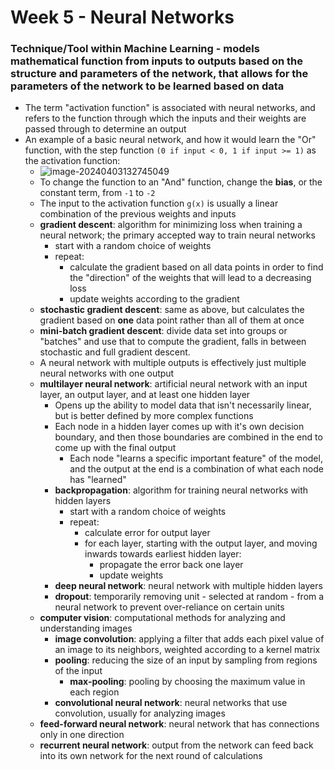 # Week 5 - Neural Networks

### Technique/Tool within Machine Learning - models mathematical function from inputs to outputs based on the structure and parameters of the network, that allows for the parameters of the network to be learned based on data



- The term "activation function" is associated with neural networks, and refers to the function through which the inputs and their weights are passed through to determine an output
- An example of a basic neural network, and how it would learn the "Or" function, with the step function `(0 if input < 0, 1 if input >= 1)` as the activation function:
  - ![image-20240403132745049](C:\Users\cjrow\AppData\Roaming\Typora\typora-user-images\image-20240403132745049.png)
  - To change the function to an "And" function, change the **bias**, or the constant term, from `-1` to `-2` 
  - The input to the activation function `g(x)` is usually a linear combination of the previous weights and inputs
  - **gradient descent**: algorithm for minimizing loss when training a neural network; the primary accepted way to train neural networks
    - start with a random choice of weights
    - repeat:
      - calculate the gradient based on all data points in order to find the "direction" of the weights that will lead to a decreasing loss
      - update weights according to the gradient
  - **stochastic gradient descent**: same as above, but calculates the gradient based on **one** data point rather than all of them at once
  - **mini-batch gradient descent**: divide data set into groups or "batches" and use that to compute the gradient, falls in between stochastic and full gradient descent.
  - A neural network with multiple outputs is effectively just multiple neural networks with one output
  - **multilayer neural network**: artificial neural network with an input layer, an output layer, and at least one hidden layer
    - Opens up the ability to model data that isn't necessarily linear, but is better defined by more complex functions
    - Each node in a hidden layer comes up with it's own decision boundary, and then those boundaries are combined in the end to come up with the final output
      - Each node "learns a specific important feature" of the model, and the output at the end is a combination of what each node has "learned"
    - **backpropagation**: algorithm for training neural networks with hidden layers
      - start with a random choice of weights
      - repeat:
        - calculate error for output layer
        - for each layer, starting with the output layer, and moving inwards towards earliest hidden layer:
          - propagate the error back one layer
          - update weights
    - **deep neural network**: neural network with multiple hidden layers
    - **dropout**: temporarily removing unit - selected at random - from a neural network to prevent over-reliance on certain units
  - **computer vision**: computational methods for analyzing and understanding images
    - **image convolution**: applying a filter that adds each pixel value of an image to its neighbors, weighted according to a kernel matrix
    - **pooling**: reducing the size of an input by sampling from regions of the input
      - **max-pooling**: pooling by choosing the maximum value in each region
    - **convolutional neural network**: neural networks that use convolution, usually for analyzing images
  - **feed-forward neural network**: neural network that has connections only in one direction
  - **recurrent neural network**: output from the network can feed back into its own network for the next round of calculations
